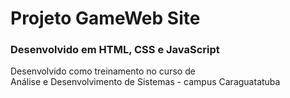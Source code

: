 # Projeto GameWeb Site

### Desenvolvido em HTML, CSS e JavaScript

Desenvolvido como treinamento no curso de  
Análise e Desenvolvimento de Sistemas - campus Caraguatatuba
